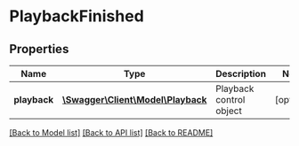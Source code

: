 # PlaybackFinished

## Properties
Name | Type | Description | Notes
------------ | ------------- | ------------- | -------------
**playback** | [**\Swagger\Client\Model\Playback**](Playback.md) | Playback control object | [optional] 

[[Back to Model list]](../README.md#documentation-for-models) [[Back to API list]](../README.md#documentation-for-api-endpoints) [[Back to README]](../README.md)


